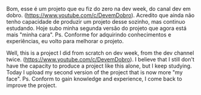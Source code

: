 Bom, esse é um projeto que eu fiz do zero na dev week, do canal dev em dobro. (https://www.youtube.com/c/DevemDobro).
Acredito que ainda não tenho capacidade de produzir um projeto desse sozinho, mas continuo estudando.
Hoje subo minha segunda versão do projeto que agora está mais "minha cara".
Ps. Conforme for adquirindo conhecimentos e experiências, eu volto para melhorar o projeto.

Well, this is a project I did from scratch on dev week, from the dev channel twice. (https://www.youtube.com/c/DevemDobro).
I believe that I still don't have the capacity to produce a project like this alone, but I keep studying.
Today I upload my second version of the project that is now more "my face".
Ps. Conform to gain knowledge and experience, I come back to improve the project.